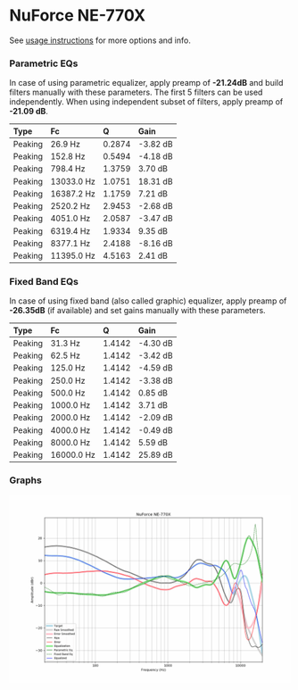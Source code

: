 # NuForce NE-770X
See [usage instructions](https://github.com/jaakkopasanen/AutoEq#usage) for more options and info.

### Parametric EQs
In case of using parametric equalizer, apply preamp of **-21.24dB** and build filters manually
with these parameters. The first 5 filters can be used independently.
When using independent subset of filters, apply preamp of **-21.09 dB**.

| Type    | Fc         |      Q | Gain     |
|:--------|:-----------|:-------|:---------|
| Peaking | 26.9 Hz    | 0.2874 | -3.82 dB |
| Peaking | 152.8 Hz   | 0.5494 | -4.18 dB |
| Peaking | 798.4 Hz   | 1.3759 | 3.70 dB  |
| Peaking | 13033.0 Hz | 1.0751 | 18.31 dB |
| Peaking | 16387.2 Hz | 1.1759 | 7.21 dB  |
| Peaking | 2520.2 Hz  | 2.9453 | -2.68 dB |
| Peaking | 4051.0 Hz  | 2.0587 | -3.47 dB |
| Peaking | 6319.4 Hz  | 1.9334 | 9.35 dB  |
| Peaking | 8377.1 Hz  | 2.4188 | -8.16 dB |
| Peaking | 11395.0 Hz | 4.5163 | 2.41 dB  |

### Fixed Band EQs
In case of using fixed band (also called graphic) equalizer, apply preamp of **-26.35dB**
(if available) and set gains manually with these parameters.

| Type    | Fc         |      Q | Gain     |
|:--------|:-----------|:-------|:---------|
| Peaking | 31.3 Hz    | 1.4142 | -4.30 dB |
| Peaking | 62.5 Hz    | 1.4142 | -3.42 dB |
| Peaking | 125.0 Hz   | 1.4142 | -4.59 dB |
| Peaking | 250.0 Hz   | 1.4142 | -3.38 dB |
| Peaking | 500.0 Hz   | 1.4142 | 0.85 dB  |
| Peaking | 1000.0 Hz  | 1.4142 | 3.71 dB  |
| Peaking | 2000.0 Hz  | 1.4142 | -2.09 dB |
| Peaking | 4000.0 Hz  | 1.4142 | -0.49 dB |
| Peaking | 8000.0 Hz  | 1.4142 | 5.59 dB  |
| Peaking | 16000.0 Hz | 1.4142 | 25.89 dB |

### Graphs
![](./NuForce%20NE-770X.png)
